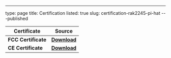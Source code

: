 ---
type: page
title: Certification
listed: true
slug: certification-rak2245-pi-hat
---published

| **Certificate** | **Source** | 
| ---- | ---- | 
| **FCC Certificate** | **[Download](https://downloads.rakwireless.com/LoRa/RAK2245-Pi-HAT/Certification-Report/RAK2245_Pi_HAT_FCC_Certificate.zip)** | 
| **CE Certificate** | **[Download](https://downloads.rakwireless.com/LoRa/RAK2245-Pi-HAT/Certification-Report/RAK2245_Pi_HAT_CE_Certificate.zip)** | 



